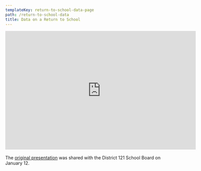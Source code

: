 ```yaml
---
templateKey: return-to-school-data-page
path: /return-to-school-data
title: Data on a Return to School
---
```


<iframe src="https://docs.google.com/presentation/d/e/2PACX-1vQs7jm_JkTetNl-ttNYigo53AR0i_8dEIaC2UCyXy-VaFro79jo3Q3r3O7QCj6Zkgkf7Nk4nDV8_E2y/embed?start=true&loop=false&delayms=60000" frameborder="0" width="600" height="374" allowfullscreen="true" mozallowfullscreen="true" webkitallowfullscreen="true">
</iframe>

<div>
  <br />
  The <a href="https://j.mp/return-to-school-in-gurnee">original presentation</a> was shared with the District 121
  School Board on January 12.
</div>
